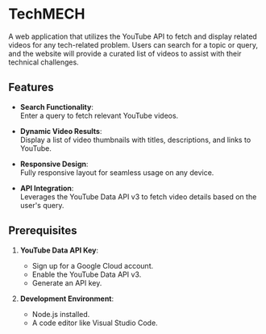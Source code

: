 # TechMECH  

A web application that utilizes the YouTube API to fetch and display related videos for any tech-related problem. Users can search for a topic or query, and the website will provide a curated list of videos to assist with their technical challenges.  

## Features  
- **Search Functionality**:  
  Enter a query to fetch relevant YouTube videos.  

- **Dynamic Video Results**:  
  Display a list of video thumbnails with titles, descriptions, and links to YouTube.  

- **Responsive Design**:  
  Fully responsive layout for seamless usage on any device.  

- **API Integration**:  
  Leverages the YouTube Data API v3 to fetch video details based on the user's query.  

## Prerequisites  
1. **YouTube Data API Key**:  
   - Sign up for a Google Cloud account.  
   - Enable the YouTube Data API v3.  
   - Generate an API key.  

2. **Development Environment**:  
   - Node.js installed.  
   - A code editor like Visual Studio Code.  
